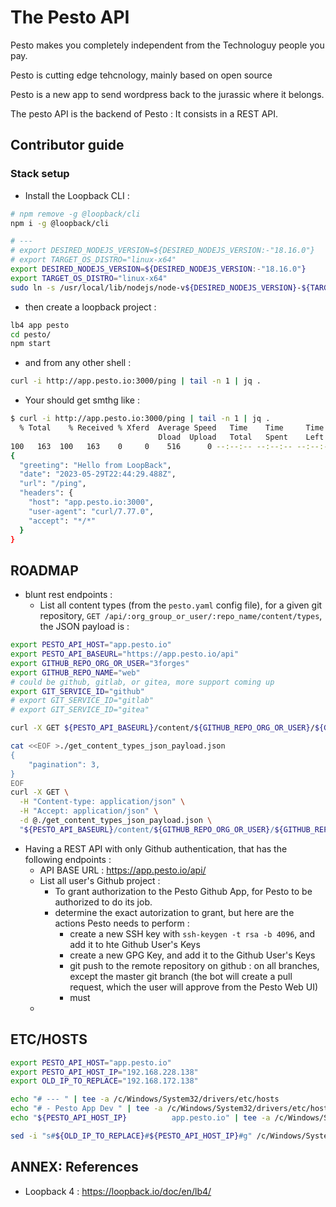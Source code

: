 # The Pesto API


Pesto makes you completely independent from the Technologuy people you pay.

Pesto is cutting edge tehcnology, mainly based on open source

Pesto is a new app to send wordpress back to the jurassic where it belongs.


The pesto API is the backend of Pesto : It consists in a REST API. 


## Contributor guide

### Stack setup

* Install the Loopback CLI : 

```bash
# npm remove -g @loopback/cli
npm i -g @loopback/cli

# ---
# export DESIRED_NODEJS_VERSION=${DESIRED_NODEJS_VERSION:-"18.16.0"}
# export TARGET_OS_DISTRO="linux-x64"
export DESIRED_NODEJS_VERSION=${DESIRED_NODEJS_VERSION:-"18.16.0"}
export TARGET_OS_DISTRO="linux-x64"
sudo ln -s /usr/local/lib/nodejs/node-v${DESIRED_NODEJS_VERSION}-${TARGET_OS_DISTRO}/lib/node_modules/@loopback/cli/bin/cli-main.js /usr/local/bin/lb4

```
* then create a loopback project : 

```bash
lb4 app pesto
cd pesto/
npm start
```
* and from any other shell : 

```bash
curl -i http://app.pesto.io:3000/ping | tail -n 1 | jq .
```
* Your should get smthg like : 
```bash
$ curl -i http://app.pesto.io:3000/ping | tail -n 1 | jq .
  % Total    % Received % Xferd  Average Speed   Time    Time     Time  Current
                                 Dload  Upload   Total   Spent    Left  Speed
100   163  100   163    0     0    516      0 --:--:-- --:--:-- --:--:--   517
{
  "greeting": "Hello from LoopBack",
  "date": "2023-05-29T22:44:29.488Z",
  "url": "/ping",
  "headers": {
    "host": "app.pesto.io:3000",
    "user-agent": "curl/7.77.0",
    "accept": "*/*"
  }
}

```



## ROADMAP

* blunt rest endpoints : 
  * List all content types (from the `pesto.yaml` config file), for a given git repository, `GET /api/:org_group_or_user/:repo_name/content/types`, the JSON payload is : 

```bash
export PESTO_API_HOST="app.pesto.io"
export PESTO_API_BASEURL="https://app.pesto.io/api"
export GITHUB_REPO_ORG_OR_USER="3forges"
export GITHUB_REPO_NAME="web"
# could be github, gitlab, or gitea, more support coming up
export GIT_SERVICE_ID="github"
# export GIT_SERVICE_ID="gitlab"
# export GIT_SERVICE_ID="gitea"

curl -X GET ${PESTO_API_BASEURL}/content/${GITHUB_REPO_ORG_OR_USER}/${GITHUB_REPO_NAME}/types?pagination=3

cat <<EOF >./get_content_types_json_payload.json
{
    "pagination": 3,
}
EOF
curl -X GET \
  -H "Content-type: application/json" \
  -H "Accept: application/json" \
  -d @./get_content_types_json_payload.json \
  "${PESTO_API_BASEURL}/content/${GITHUB_REPO_ORG_OR_USER}/${GITHUB_REPO_NAME}/types?pagination=3"

``` 


* Having a REST API with only Github authentication, that has the following endpoints : 
  * API BASE URL : https://app.pesto.io/api/
  * List all user's Github project : 
    * To grant authorization to the Pesto Github App, for Pesto to be authorized to do its job.
    * determine the exact autorization to grant, but here are the actions Pesto needs to perform : 
      * create a new SSH key with `ssh-keygen -t rsa -b 4096`, and add it to hte Github User's Keys
      * create a new GPG Key, and add it to the Github User's Keys 
      * git push to the remote repository on github : on all branches, except the master git branch (the bot will create a pull request, which the user will approve from the Pesto Web UI) 
      * must 
  * 

## ETC/HOSTS

```bash
export PESTO_API_HOST="app.pesto.io"
export PESTO_API_HOST_IP="192.168.228.138"
export OLD_IP_TO_REPLACE="192.168.172.138"

echo "# --- " | tee -a /c/Windows/System32/drivers/etc/hosts
echo "# - Pesto App Dev " | tee -a /c/Windows/System32/drivers/etc/hosts
echo "${PESTO_API_HOST_IP}          app.pesto.io" | tee -a /c/Windows/System32/drivers/etc/hosts

sed -i "s#${OLD_IP_TO_REPLACE}#${PESTO_API_HOST_IP}#g" /c/Windows/System32/drivers/etc/hosts

```

## ANNEX: References

* Loopback 4 : https://loopback.io/doc/en/lb4/
